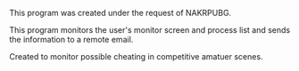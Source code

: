This program was created under the request of NAKRPUBG.

This program monitors the user's monitor screen and process list and sends the information to a remote email.

Created to monitor possible cheating in competitive amatuer scenes.
